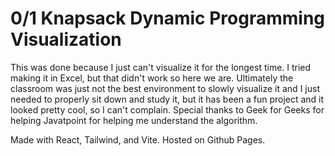 # 0/1 Knapsack Dynamic Programming Visualization

This was done because I just can't visualize it for the longest time. I tried making it in Excel, but that didn't work so here we are. Ultimately the classroom was just not the best environment to slowly visualize it and I just needed to properly sit down and study it, but it has been a fun project and it looked pretty cool, so I can't complain. Special thanks to Geek for Geeks for helping Javatpoint for helping me understand the algorithm.

Made with React, Tailwind, and Vite. Hosted on Github Pages.
